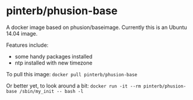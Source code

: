 # pinterb/phusion-base

A docker image based on phusion/baseimage.  Currently this is an Ubuntu 14.04 image.

Features include:   
- some handy packages installed   
- ntp installed with new timezone   

To pull this image:
`docker pull pinterb/phusion-base`

Or better yet, to look around a bit:
`docker run -it --rm pinterb/phusion-base /sbin/my_init -- bash -l`
